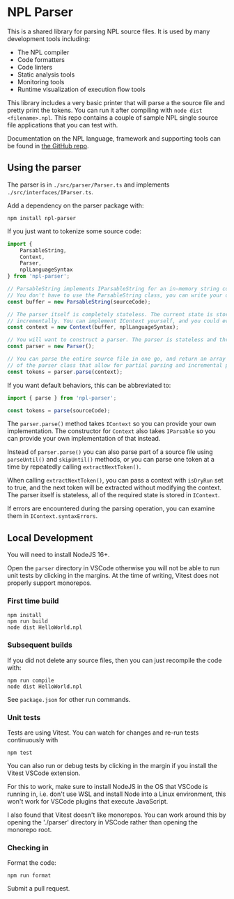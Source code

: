 # NPL Parser

This is a shared library for parsing NPL source files. It is used by many development tools including:

-   The NPL compiler
-   Code formatters
-   Code linters
-   Static analysis tools
-   Monitoring tools
-   Runtime visualization of execution flow tools

This library includes a very basic printer that will parse a the source file and pretty print the tokens. You can run it after compiling with `node dist <filename>.npl`. This repo contains a couple of sample NPL single source file applications that you can test with.

Documentation on the NPL language, framework and supporting tools can be found in [the GitHub repo](https://github.com/Bikeman868/NPL).

## Using the parser

The parser is in `./src/parser/Parser.ts` and implements `./src/interfaces/IParser.ts`.

Add a dependency on the parser package with:

```shell
npm install npl-parser
```

If you just want to tokenize some source code:

```typescript
import {
    ParsableString,
    Context,
    Parser,
    nplLanguageSyntax
} from 'npl-parser';

// ParsableString implements IParsableString for an in-memory string containing the entire source code to parse.
// You don't have to use the ParsableString class, you can write your own implementation of IParsableString
const buffer = new ParsableString(sourceCode);

// The parser itself is completely stateless. The current state is stored in IContext alowing parsing to be performed
// incrementally. You can implement IContext yourself, and you could even extend the NPL syntax here.
const context = new Context(buffer, nplLanguageSyntax);

// You will want to construct a parser. The parser is stateless and thread safe
const parser = new Parser();

// You can parse the entire source file in one go, and return an array of tokens like this. There are other methods
// of the parser class that allow for partial parsing and incremental parsing
const tokens = parser.parse(context);
```

If you want default behaviors, this can be abbreviated to:
```typescript
import { parse } from 'npl-parser';

const tokens = parse(sourceCode);
```

The `parser.parse()` method takes `IContext` so you can provide your own implementation. The constructor
for `Context` also takes `IParsable` so you can provide your own implementation of that instead.

Instead of `parser.parse()` you can also parse part of a source file using `parseUntil()` and `skipUntil()`
methods, or you can parse one token at a time by repeatedly calling `extractNextToken()`.

When calling `extractNextToken()`, you can pass a context with `isDryRun` set to true, and the next token
will be extracted without modifying the context. The parser itself is stateless, all of the required state
is stored in `IContext`.

If errors are encountered during the parsing operation, you can examine them in `IContext.syntaxErrors`.

## Local Development

You will need to install NodeJS 16+.

Open the `parser` directory in VSCode otherwise you will not be able to run unit tests by clicking in the margins.
At the time of writing, Vitest does not properly support monorepos.

### First time build

```shell
npm install
npm run build
node dist HelloWorld.npl
```

### Subsequent builds

If you did not delete any source files, then you can just recompile the code with:

```shell
npm run compile
node dist HelloWorld.npl
```

See `package.json` for other run commands.

### Unit tests

Tests are using Vitest. You can watch for changes and re-run tests continuously with

```shell
npm test
```

You can also run or debug tests by clicking in the margin if you install the Vitest VSCode extension.

For this to work, make sure to install NodeJS in the OS that VSCode is running in, i.e. don't use WSL
and install Node into a Linux environment, this won't work for VSCode plugins that execute JavaScript.

I also found that Vitest doesn't like monorepos. You can work around this by opening the './parser'
directory in VSCode rather than opening the monorepo root.

### Checking in

Format the code:

```shell
npm run format
```

Submit a pull request.
